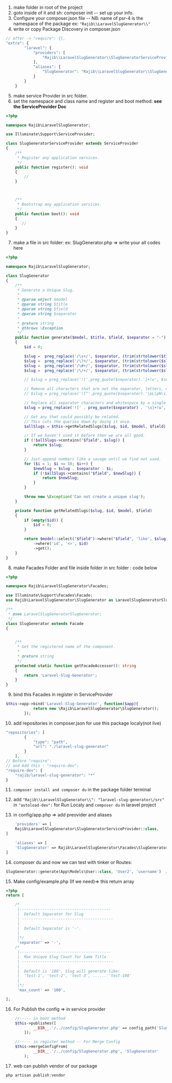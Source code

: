 1. make folder in root of the project
2. goto inside of it and sh: composer init
		-- set up your info.
3. Configure your composer.json file
	-- NB: name of psr-4 is the namespace of the package ex: ```"Rajib\\LaravelSlugGenerator\\"```
4. write or copy Package Discovery in composer.json
```php
// after -> "require": {},
"extra": {
        "laravel": {
            "providers": [
                "Rajib\\LaravelSlugGenerator\\SlugGeneratorServiceProvider"
            ],
            "aliases": {
                "SlugGenerator": "Rajib\\LaravelSlugGenerator\\SlugGenerator"
            }
        }
    }
```

5. make service Provider in src folder.
6. set the namespace and class name and register and boot method:  __see the ServiceProvider Doc__
```php
<?php

namespace Rajib\LaravelSlugGenerator;

use Illuminate\Support\ServiceProvider;

class SlugGeneratorServiceProvider extends ServiceProvider
{
    /**
     * Register any application services.
     */
    public function register(): void
    {
        //
    }



    /**
     * Bootstrap any application services.
     */
    public function boot(): void
    {
       //
    }
}
```

7. make a file in src folder: ex: SlugGenerator.php => write your all codes here
```php
<?php

namespace Rajib\LaravelSlugGenerator;

class SlugGenerator
{
    /**
     * Generate a Unique Slug.
     *
     * @param object $model
     * @param string $title
     * @param string $field
     * @param string $separator
     *
     * @return string
     * @throws \Exception
     */
    public function generate($model, $title, $field, $separator = "-"): string
    {
        $id = 0;

        $slug =  preg_replace('/\s+/', $separator, (trim(strtolower($title))));
        $slug =  preg_replace('/\?+/', $separator, (trim(strtolower($slug))));
        $slug =  preg_replace('/\#+/', $separator, (trim(strtolower($slug))));
        $slug =  preg_replace('/\/+/', $separator, (trim(strtolower($slug))));

        // $slug = preg_replace('!['.preg_quote($separator).']+!u', $separator, $title);

        // Remove all characters that are not the separator, letters, numbers, or whitespace.
        // $slug = preg_replace('![^'.preg_quote($separator).'\pL\pN\s]+!u', '', mb_strtolower($slug));

        // Replace all separator characters and whitespace by a single separator
        $slug = preg_replace('![' . preg_quote($separator) . '\s]+!u', $separator, $slug);

        // Get any that could possibly be related.
        // This cuts the queries down by doing it once.
        $allSlugs = $this->getRelatedSlugs($slug, $id, $model, $field);

        // If we haven't used it before then we are all good.
        if (!$allSlugs->contains("$field", $slug)) {
            return $slug;
        }

        // Just append numbers like a savage until we find not used.
        for ($i = 1; $i <= 10; $i++) {
            $newSlug = $slug . $separator . $i;
            if (!$allSlugs->contains("$field", $newSlug)) {
                return $newSlug;
            }
        }

        throw new \Exception('Can not create a unique slug');
    }

    private function getRelatedSlugs($slug, $id, $model, $field)
    {
        if (empty($id)) {
            $id = 0;
        }

        return $model::select("$field")->where("$field", 'like', $slug . '%')
            ->where('id', '<>', $id)
            ->get();
    }
}
```

8. make Facades Folder and file inside folder in src folder : code below
```php
<?php

namespace Rajib\LaravelSlugGenerator\Facades;

use Illuminate\Support\Facades\Facade;
use Rajib\LaravelSlugGenerator\SlugGenerator as LaravelSlugGeneratorSlugGenerator;

/**
 * @see LaravelSlugGeneratorSlugGenerator;
 */
class SlugGenerator extends Facade
{


    /**
     * Get the registered name of the component.
     *
     * @return string
     */
    protected static function getFacadeAccessor(): string
    {
        return 'Laravel-Slug-Generator';
    }
}
```

9. bind this Facades in register in ServiceProvider
```php
$this->app->bind('Laravel-Slug-Generator', function($app){
            return new \Rajib\LaravelSlugGenerator\SlugGenerator();
        });
```

10. add repositories in composer.json for use this package localy(not live)
```php
"repositories": [
        {
            "type": "path",
            "url": "./laravel-slug-generator"
        }
    ],
// Before "require":
// and Add this : "require-dev":
"require-dev": {
	"rajib/laravel-slug-generator": "*"
}
```

11. ```composer install and composer du``` in the package folder terminal

12. add ```"Rajib\\LaravelSlugGenerator\\": "laravel-slug-generator\/src"``` in ```"autoload-dev":``` for Run Localy and ```composer du``` in laravel project


13. in config/app.php => add preovider and aliases

```php
    'providers' => [
	Rajib\LaravelSlugGenerator\SlugGeneratorServiceProvider::class,
]

    'aliases' => [
	'SlugGenerator' => Rajib\LaravelSlugGenerator\Facades\SlugGenerator::class,
]
```
14. composer du and now we can test with tinker or Routes:
```php
SlugGenerator::generate(App\Models\User::class, 'User2', 'username')  // SlugGenerator -> this is Facades Class 
```

15. Make config/example.php (If we need)=> this return array
```php
<?php
return [

    /*
     |----------------------------------------
     |  Default Separator for Slug
     | ----------------------------------------
     |
     |  Default Separator is '-'.
     |
     |*/
     'separator' => '-',
    /*
     |----------------------------------------
     |  Max Unique Slug Count for Same Title
     | ----------------------------------------
     |
     |  Default is '100'. Slug will generate like:
     |  'test-1', 'test-2', 'test-3', ...... 'test-100'
     |
     |*/
     'max_count' => '100',

];
```

16. For Publish the config => in service provider
```php
	//----- in boot method
	$this->publishes([
            __DIR__.'/../config/SlugGenerator.php' => config_path('SlugGenerator.php'),
        ]);

	//----- in register method -- For Merge Config
	$this->mergeConfigFrom(
            __DIR__.'/../config/SlugGenerator.php', 'SlugGenerator'
        );

```

17. web can publish vendor of our package
```php
php artisan publish:vendor
```

